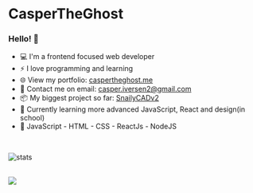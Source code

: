 # CasperTheGhost

### Hello! 👋

- 💻 I'm a frontend focused web developer 
- ⚡ I love programming and learning 
- 🌐 View my portfolio: [caspertheghost.me](https://caspertheghost.me/) 
- 📧 Contact me on email: [casper.iversen2@gmail.com](mailto:casper.iversen2@gmail.com) 
- 📦 My biggest project so far: [SnailyCADv2](https://github.com/Dev-CasperTheGhost/snaily-cadv2)
- 🏫 Currently learning more advanced JavaScript, React and design(in school)
- 🌱 JavaScript - HTML - CSS - ReactJs - NodeJS

<br />

![stats](https://github-readme-stats.vercel.app/api?username=dev-caspertheghost&show_icons=true&hide_border=true)

<br />

<a href="https://github.com/dev-caspertheghost/react-timeline">
  <img align="left" src="https://github-readme-stats.vercel.app/api/pin/?username=dev-caspertheghost&repo=react-timeline" />
</a>

